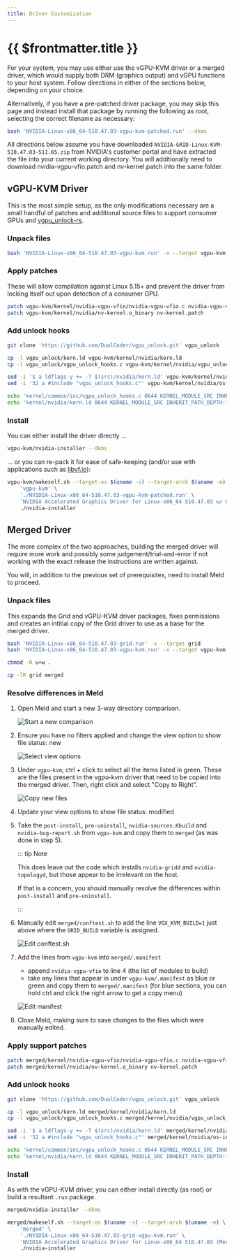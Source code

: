 ```yaml
---
title: Driver Customization
---
```


# {{ $frontmatter.title }}

For your system, you may use either use the vGPU-KVM driver or a merged driver, which would supply both DRM (graphics output) and vGPU functions to your host system. Follow directions in either of the sections below, depending on your choice.

Alternatively, if you have a pre-patched driver package, you may skip this page and instead install that package by running the following as root, selecting the correct filename as necessary:

``` sh
bash 'NVIDIA-Linux-x86_64-510.47.03-vgpu-kvm-patched.run' --dkms
```

All directions below assume you have downloaded `NVIDIA-GRID-Linux-KVM-510.47.03-511.65.zip` from NVIDIA's customer portal and have extracted the file into your current working directory. You will additionally need to download <a :href="$withBase('/patches/510.47.03/nvidia-vgpu-vfio.patch')">nvidia-vgpu-vfio.patch</a> and <a :href="$withBase('/patches/510.47.03/nv-kernel.patch')">nv-kernel.patch</a> into the same folder.

## vGPU-KVM Driver

This is the most simple setup, as the only modifications necessary are a small handful of patches and additional source files to support consumer GPUs and [vgpu_unlock-rs](../tools/vgpu-unlock-rs.md).

### Unpack files

``` sh
bash 'NVIDIA-Linux-x86_64-510.47.03-vgpu-kvm.run' -x --target vgpu-kvm
```

### Apply patches

These will allow compilation against Linux 5.15+ and prevent the driver from locking itself out upon detection of a consumer GPU.

``` sh
patch vgpu-kvm/kernel/nvidia-vgpu-vfio/nvidia-vgpu-vfio.c nvidia-vgpu-vfio.patch
patch vgpu-kvm/kernel/nvidia/nv-kernel.o_binary nv-kernel.patch
```

### Add unlock hooks

``` sh
git clone 'https://github.com/DualCoder/vgpu_unlock.git' vgpu_unlock

cp -l vgpu_unlock/kern.ld vgpu-kvm/kernel/nvidia/kern.ld
cp -l vgpu_unlock/vgpu_unlock_hooks.c vgpu-kvm/kernel/nvidia/vgpu_unlock_hooks.c

sed -i '$ a ldflags-y += -T $(src)/nvidia/kern.ld' vgpu-kvm/kernel/nvidia/nvidia.Kbuild
sed -i '32 a #include "vgpu_unlock_hooks.c"' vgpu-kvm/kernel/nvidia/os-interface.c

echo 'kernel/common/inc/vgpu_unlock_hooks.c 0644 KERNEL_MODULE_SRC INHERIT_PATH_DEPTH:1 MODULE:vgpu' >> vgpu-kvm/.manifest
echo 'kernel/nvidia/kern.ld 0644 KERNEL_MODULE_SRC INHERIT_PATH_DEPTH:1 MODULE:resman' >> vgpu-kvm/.manifest
```

### Install

You can either install the driver directly ...

``` sh
vgpu-kvm/nvidia-installer --dkms
```

... or you can re-pack it for ease of safe-keeping (and/or use with applications such as [libvf.io](https://libvf.io/)):

``` sh
vgpu-kvm/makeself.sh --target-os $(uname -s) --target-arch $(uname -m) \
    'vgpu-kvm' \
    './NVIDIA-Linux-x86_64-510.47.03-vgpu-kvm-patched.run' \
    'NVIDIA Accelerated Graphics Driver for Linux-x86_64 510.47.03 w/ Unlock Hooks' \
    ./nvidia-installer
```

## Merged Driver

The more complex of the two approaches, building the merged driver will require more work and possibly some judgement/trial-and-error if not working with the exact release the instructions are written against.

You will, in addition to the previous set of prerequisites, need to install Meld to proceed.

### Unpack files

This expands the Grid and vGPU-KVM driver packages, fixes permissions and creates an intitial copy of the Grid driver to use as a base for the merged driver.

``` sh
bash 'NVIDIA-Linux-x86_64-510.47.03-grid.run' -x --target grid
bash 'NVIDIA-Linux-x86_64-510.47.03-vgpu-kvm.run' -x --target vgpu-kvm

chmod -R u+w .

cp -lR grid merged
```

### Resolve differences in Meld

1. Open Meld and start a new 3-way directory comparison.

   ![Start a new comparison](./img/merge/1_start-a-new-comparison.png)

2. Ensure you have no filters applied and change the view option to show file status: new

   ![Select view options](./img/merge/2_select-view-options.png)

3. Under `vgpu-kvm`, ctrl + click to select all the items listed in green. These are the files present in the vgpu-kvm driver that need to be copied into the merged driver. Then, right click and select "Copy to Right".

   ![Copy new files](./img/merge/3_select-and-copy.png)

4. Update your view options to show file status: modified

5. Take the `post-install`, `pre-uninstall`, `nvidia-sources.Kbuild` and `nvidia-bug-report.sh` from `vgpu-kvm` and copy them to `merged` (as was done in step 5).

   ::: tip Note

   This does leave out the code which installs `nvidia-gridd` and `nvidia-topologyd`, but those appear to be irrelevant on the host.

   If that is a concern, you should manually resolve the differences within `post-install` and `pre-uninstall`.

   :::

6. Manually edit `merged/conftest.sh` to add the line `VGX_KVM_BUILD=1` just above where the `GRID_BUILD` variable is assigned.

   ![Edit conftest.sh](./img/merge/6_edit-conftest-sh.png)

7. Add the lines from `vgpu-kvm` into `merged/.manifest`

   * append `nvidia-vgpu-vfio` to line 4 (the list of modules to build)
   * take any lines that appear in under `vgpu-kvm/.manifest` as blue or green and copy them to `merged/.manifest` (for blue sections, you can hold ctrl and click the right arrow to get a copy menu)

   ![Edit manifest](./img/merge/7_edit-manifest.png)

8. Close Meld, making sure to save changes to the files which were manually edited.

### Apply support patches

``` sh
patch merged/kernel/nvidia-vgpu-vfio/nvidia-vgpu-vfio.c nvidia-vgpu-vfio.patch
patch merged/kernel/nvidia/nv-kernel.o_binary nv-kernel.patch
```

### Add unlock hooks

``` sh
git clone 'https://github.com/DualCoder/vgpu_unlock.git' vgpu_unlock

cp -l vgpu_unlock/kern.ld merged/kernel/nvidia/kern.ld
cp -l vgpu_unlock/vgpu_unlock_hooks.c merged/kernel/nvidia/vgpu_unlock_hooks.c

sed -i '$ a ldflags-y += -T $(src)/nvidia/kern.ld' merged/kernel/nvidia/nvidia.Kbuild
sed -i '32 a #include "vgpu_unlock_hooks.c"' merged/kernel/nvidia/os-interface.c

echo 'kernel/common/inc/vgpu_unlock_hooks.c 0644 KERNEL_MODULE_SRC INHERIT_PATH_DEPTH:1 MODULE:vgpu' >> merged/.manifest
echo 'kernel/nvidia/kern.ld 0644 KERNEL_MODULE_SRC INHERIT_PATH_DEPTH:1 MODULE:resman' >> merged/.manifest
```

### Install

As with the vGPU-KVM driver, you can either install directly (as root) or build a resultant `.run` package.

``` sh
merged/nvidia-installer --dkms
```

``` sh
merged/makeself.sh --target-os $(uname -s) --target-arch $(uname -m) \
    'merged' \
    './NVIDIA-Linux-x86_64-510.47.03-grid-vgpu-kvm.run' \
    'NVIDIA Accelerated Graphics Driver for Linux-x86_64 510.47.03 (Merged) w/ Unlock Hooks' \
    ./nvidia-installer
```
